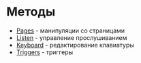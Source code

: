 # Методы

* [Pages](pages.md) - манипуляции со страницами
* [Listen](listen.md) - управление прослушиванием
* [Keyboard](keyboard.md) - редактирование клавиатуры
* [Triggers](triggers.md) - триггеры
